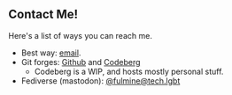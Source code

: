 ## Contact Me!

Here's a list of ways you can reach me.

- Best way: [email](mailto:jake@fulmine.xyz).
- Git forges: [Github](https://github.com/draconizations) and [Codeberg](https://codeberg.org/fulmine)
    - Codeberg is a WIP, and hosts mostly personal stuff.
- Fediverse (mastodon): [@fulmine@tech.lgbt](https://tech.lgbt/@fulmine)


